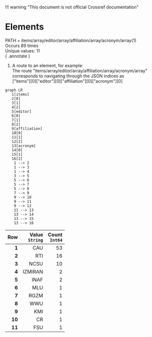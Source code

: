 !!! warning "This document is not official Crossref documentation"
# Elements
PATH = items/array/editor/array/affiliation/array/acronym/array(1)  
Occurs 89 times  
Unique values: 11  
{ .annotate }

1. A route to an element, for example:  
   The route "items/array/editor/array/affiliation/array/acronym/array" corresponds to navigating through the JSON indices as  
   ["items"][0]["editor"][0]["affiliation"][0]["acronym"][0]  

```mermaid
graph LR
   1[items]
   2[0]
   3[1]
   4[2]
   5[editor]
   6[0]
   7[1]
   8[2]
   9[affiliation]
   10[0]
   11[1]
   12[2]
   13[acronym]
   14[0]
   15[1]
   16[2]
    1 --> 2
    1 --> 3
    1 --> 4
    3 --> 5
    5 --> 6
    5 --> 7
    5 --> 8
    7 --> 9
    9 --> 10
    9 --> 11
    9 --> 12
    11 --> 13
    13 --> 14
    13 --> 15
    13 --> 16
```

| **Row** | **Value**<br>`String` | **Count**<br>`Int64` |
|--------:|----------------------:|---------------------:|
| **1**   | CAU                   | 53                   |
| **2**   | RTI                   | 16                   |
| **3**   | NCSU                  | 10                   |
| **4**   | IZMIRAN               | 2                    |
| **5**   | INAF                  | 2                    |
| **6**   | MLU                   | 1                    |
| **7**   | RGZM                  | 1                    |
| **8**   | WWU                   | 1                    |
| **9**   | KMI                   | 1                    |
| **10**  | CR                    | 1                    |
| **11**  | FSU                   | 1                    |

